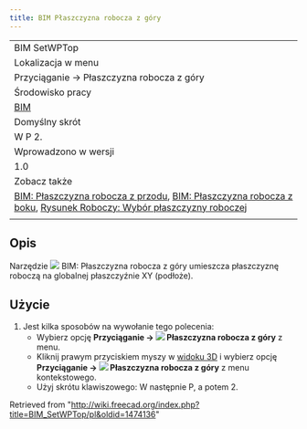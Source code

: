 ```yaml
---
title: BIM Płaszczyzna robocza z góry
---
```


|                                                                                                                                                                                                                                                   |
| ------------------------------------------------------------------------------------------------------------------------------------------------------------------------------------------------------------------------------------------------- |
| BIM SetWPTop                                                                                                                                                                                                                                      |
| Lokalizacja w menu                                                                                                                                                                                                                                |
| Przyciąganie → Płaszczyzna robocza z góry                                                                                                                                                                                                         |
| Środowisko pracy                                                                                                                                                                                                                                  |
| [BIM](/BIM_Workbench/pl "BIM Workbench/pl")                                                                                                                                                                                                       |
| Domyślny skrót                                                                                                                                                                                                                                    |
| W P 2.                                                                                                                                                                                                                                            |
| Wprowadzono w wersji                                                                                                                                                                                                                              |
| 1.0                                                                                                                                                                                                                                               |
| Zobacz także                                                                                                                                                                                                                                      |
| [BIM: Płaszczyzna robocza z przodu](/BIM_SetWPFront/pl "BIM SetWPFront/pl"), [BIM: Płaszczyzna robocza z boku](/BIM_SetWPSide/pl "BIM SetWPSide/pl"), [Rysunek Roboczy: Wybór płaszczyzny roboczej](/Draft_SelectPlane/pl "Draft SelectPlane/pl") |
|                                                                                                                                                                                                                                                   |

## Opis

Narzędzie ![](/images/BIM_SetWPTop.svg) BIM: Płaszczyzna robocza z góry umieszcza płaszczyznę roboczą na globalnej płaszczyźnie XY (podłoże).

## Użycie

1. Jest kilka sposobów na wywołanie tego polecenia:
   - Wybierz opcję **Przyciąganie → ![](/images/BIM_SetWPTop.svg) Płaszczyzna robocza z góry** z menu.
   - Kliknij prawym przyciskiem myszy w [widoku 3D](/3D_view/pl "3D view/pl") i wybierz opcję **Przyciąganie → ![](/images/BIM_SetWPTop.svg) Płaszczyzna robocza z góry** z menu kontekstowego.
   - Użyj skrótu klawiszowego: W następnie P, a potem 2.

Retrieved from "<http://wiki.freecad.org/index.php?title=BIM_SetWPTop/pl&oldid=1474136>"
